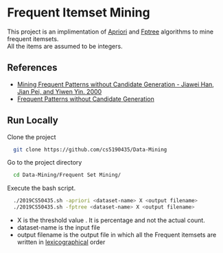 
# Frequent Itemset Mining

This project is an implimentation of [Apriori](https://en.wikipedia.org/wiki/Apriori_algorithm) and [Fptree](https://www.geeksforgeeks.org/ml-frequent-pattern-growth-algorithm/) algorithms to mine frequent itemsets. \
All the items are assumed to be integers.


## References

 - [Mining Frequent Patterns without Candidate Generation - Jiawei Han, Jian Pei, and Yiwen Yin. 2000](https://www.philippe-fournier-viger.com/spmf/fpgrowth_04.pdf)
 - [Frequent Patterns without Candidate Generation](https://www.cs.sfu.ca/~jpei/publications/sigmod00.pdf)


## Run Locally

Clone the project

```bash
  git clone https://github.com/cs5190435/Data-Mining
```

Go to the project directory

```bash
  cd Data-Mining/Frequent Set Mining/
```

Execute the bash script.

```bash
  ./2019CS50435.sh -apriori <dataset-name> X <output filename>
  ./2019CS50435.sh -fptree <dataset-name> X <output filename>

```
- X is the threshold value . It is percentage and not the actual count. 
- dataset-name is the input file 
- output filename is the output file in which all the Frequent itemsets are written in [lexicographical](https://en.wikipedia.org/wiki/Lexicographic_order) order 




